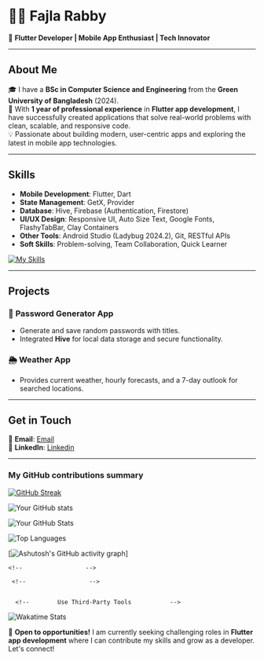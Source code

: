 # 👨‍💻  Fajla Rabby 
🌟 **Flutter Developer | Mobile App Enthusiast | Tech Innovator**  

---

## About Me  
🎓 I have a **BSc in Computer Science and Engineering** from the **Green University of Bangladesh** (2024).  
📱 With **1 year of professional experience** in **Flutter app development**, I have successfully created applications that solve real-world problems with clean, scalable, and responsive code.  
💡 Passionate about building modern, user-centric apps and exploring the latest in mobile app technologies.  

---

## Skills  
- **Mobile Development**: Flutter, Dart  
- **State Management**: GetX, Provider  
- **Database**: Hive, Firebase (Authentication, Firestore)  
- **UI/UX Design**: Responsive UI, Auto Size Text, Google Fonts, FlashyTabBar, Clay Containers  
- **Other Tools**: Android Studio (Ladybug 2024.2), Git, RESTful APIs  
- **Soft Skills**: Problem-solving, Team Collaboration, Quick Learner

[![My Skills](https://skillicons.dev/icons?i=androidstudio,dart,flutter,git,github,figma,firebase,postman,pycharm,sqlite,stackoverflow,sublime,anaconda,arduino,atom,autocad,bash,java,mysql,linux,ubuntu,vscode,html,css,javascript,php)](https://skillicons.dev)

---

## Projects  
### 🔑 **Password Generator App**  
- Generate and save random passwords with titles.  
- Integrated **Hive** for local data storage and secure functionality.  

 

### 🌦️ **Weather App**  
- Provides current weather, hourly forecasts, and a 7-day outlook for searched locations.  



---


## Get in Touch  
📧 **Email**: [Email](fajlarabby220@gmail.com)  
💼 **LinkedIn**: [Linkedin](https://www.linkedin.com/in/flutterdevrabby/) 


 <!--📱 **Portfolio**: [yourportfolio.com](#)   -->

---








<h3>My GitHub contributions summary</h3>

[![GitHub Streak](https://github-readme-streak-stats.herokuapp.com?user=rabby220&theme=dark&ring=fb4362&file=fb4362&currStreakNum=fb4362&currStreakLabel=fb4362&hide_border=true)](https://git.io/streak-stats)

![Your GitHub stats](https://github-readme-stats.vercel.app/api?username=rabby220&hide_border=true&show_icons=true&bg_color=151515&title_color=fb4362&icon_color=fb4362&text_bold=false&text_color=9e9e9e)



 <!--  Use github-readme-stats for Profile Visualizations  
 
 This tool generates dynamic GitHub stats cards for your README profile.

Steps to Set Up:
Visit the Repository: Go to github-readme-stats.
Generate a Stats Card:
Copy the code snippet and paste it into your README.md file
 
 
 -->


![Your GitHub Stats](https://github-readme-stats.vercel.app/api?username=rabby220&show_icons=true&theme=radical)





 


 <!--       Optional Settings:
 
 
 --> 





![Top Languages](https://github-readme-stats.vercel.app/api/top-langs/?username=rabby220&layout=compact&theme=tokyonight)















 

  <!--           2. Add a Contribution Graph       --> 


[![Ashutosh's GitHub activity graph](https://github-readme-activity-graph.cyclic.app/graph?username=rabby220&theme=github)]   <!--(https://github.com/ashutosh00710/github-readme-activity-graph) --> 




  

   <!--                  --> 


    <!--                  --> 

     <!--                  --> 


      <!--        Use Third-Party Tools           --> 
![Wakatime Stats](https://github-readme-stats.vercel.app/api/wakatime?username=rabby220)








📌 **Open to opportunities!** I am currently seeking challenging roles in **Flutter app development** where I can contribute my skills and grow as a developer. Let's connect!  
